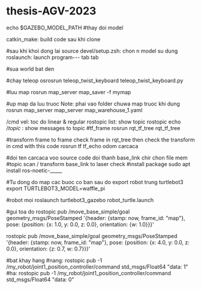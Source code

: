 # thesis-AGV-2023

echo $GAZEBO_MODEL_PATH 
#thay doi model

catkin_make: build code sau khi clone

#sau khi khoi dong lai
source devel/setup.zsh: chon n model su dung
roslaunch: launch program--- tab tab

#sua world bat den

#chay teleop
osrosrun teleop_twist_keyboard teleop_twist_keyboard.py

#luu map
rosrun map_server map_saver -f mymap

#up map da luu truoc
Note: phai vao folder chuwa map truoc khi dung
rosrun map_server map_server map_warehouse_1.yaml


/cmd vel: toc do linear & regular
rostopic list: show topic
rostopic echo /_topic_ : show messages to topic
#tf_frame
rosrun rqt_tf_tree rqt_tf_tree

#transform frame to frame
check frame in rqt_tree
then check the transform in cmd with this code
rosrun tf tf_echo odom carcaca

#doi ten carcaca
voo source code
doi thanh base_link
chir chon file mem
#topic scan / transform base_link to laser check
#install package
sudo apt install ros-noetic-_____

#Tu dong do map
cac buoc co ban
sau do export robot trung turtlebot3
export TURTLEBOT3_MODEL=waffle_pi

#robot moi
roslaunch turtlebot3_gazebo robot_turtle.launch

#gui toa do
rostopic pub /move_base_simple/goal geometry_msgs/PoseStamped '{header: {stamp: now, frame_id: "map"}, pose: {position: {x: 1.0, y: 0.0, z: 0.0}, orientation: {w: 1.0}}}'

rostopic pub /move_base_simple/goal geometry_msgs/PoseStamped '{header: {stamp: now, frame_id: "map"}, pose: {position: {x: 4.0, y: 0.0, z: 0.0}, orientation: {z: 0.7, w: 0.7}}}'

#bat khay hang
#nang:
rostopic pub -1 /my_robot/joint1_position_controller/command std_msgs/Float64 "data: 1"
#ha: 
rostopic pub -1 /my_robot/joint1_position_controller/command std_msgs/Float64 "data: 0"




